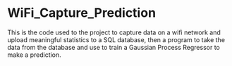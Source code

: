 # WiFi_Capture_Prediction
This is the code used to the project to capture data on a wifi network and upload meaningful statistics to a SQL database, then a program to take the data from the database and use to train a Gaussian Process Regressor to make a prediction.
